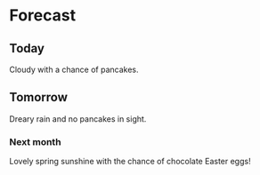 # Forecast
## Today
Cloudy with a chance of pancakes.
## Tomorrow
Dreary rain and no pancakes in sight.
### Next month
Lovely spring sunshine with the chance of chocolate Easter eggs!